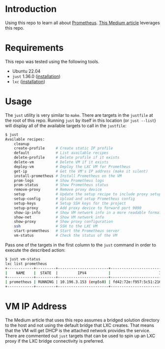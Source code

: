 # Introduction

Using this repo to learn all about [Prometheus](https://prometheus.io/docs/prometheus/latest/getting_started/).  [This Medium article](https://rob-mengert.medium.com/learning-prometheus-90acc77e9559) leverages this repo.

# Requirements

This repo was tested using the following tools.

- Ubuntu 22.04
- `just` 1.36.0 ([installation](https://github.com/casey/just#installation))
- `lxc` ([installation](https://ubuntu.com/server/docs/lxc-containers))

# Usage

The `just` utility is very similar to `make`.  There are targets in the `justfile` at the root of this repo.  Running `just` by itself in this location (or `just --list`) will display all of the available targets to call in the `justfile`:

```bash
$ just
Available recipes:
    cleanup
    create-profile     # Create static IP profile
    default            # List available recipes
    delete-profile     # Delete profile if it exists
    delete-vm          # Delete VM if it exists
    deploy-vm          # Deploy the LXC VM for Prometheus
    get-ip             # Get the VM's IP address (make it silent)
    install-prometheus # Install Prometheus on the VM
    prom-logs          # Show Prometheus logs
    prom-status        # Show Prometheus status
    remove-proxy       # Remove proxy device
    setup              # Update the setup recipe to include proxy setup
    setup-config       # Upload and setup Prometheus config
    setup-keys         # Setup SSH keys for the project
    setup-proxy        # Add proxy device to forward port 9090
    show-ip-info       # Show VM network info in a more readable format
    show-net           # Show VM network info
    show-proxy         # Show proxy configuration
    ssh                # SSH to the LXC VM
    start-prometheus   # Start the Prometheus server
    vm-status          # Check the status of the VM
```

Pass one of the targets in the first column to the `just` command in order to execute the described action:

```bash
$ just vm-status
lxc list prometheus
+------------+---------+-----------------------+------------------------------------------------+-----------------+-----------+
|    NAME    |  STATE  |         IPV4          |                      IPV6                      |      TYPE       | SNAPSHOTS |
+------------+---------+-----------------------+------------------------------------------------+-----------------+-----------+
| prometheus | RUNNING | 10.196.3.153 (enp5s0) | fd42:72e:f957:5c51:216:3eff:fefb:c26a (enp5s0) | VIRTUAL-MACHINE | 0         |
+------------+---------+-----------------------+------------------------------------------------+-----------------+-----------+
```

# VM IP Address

The Medium article that uses this repo assumes a bridged solution directory to the host and not using the default bridge that LXC creates.  That means that the VM will get DHCP is the attached network provides the service.  There are commented out `just` targets that can be used to spin up an LXC proxy if the LXC bridge connectivity is preferred.